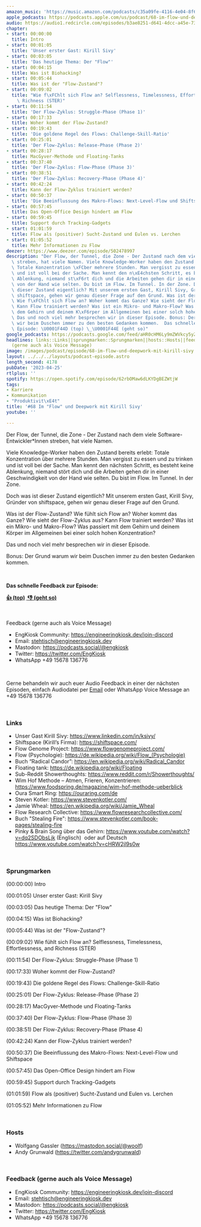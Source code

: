 ```yaml
---
amazon_music: 'https://music.amazon.com/podcasts/c35a09fe-4116-4e04-8f68-77d61b112e46/episodes/b1f7d627-14e1-4d05-bb2a-b5b0bccb01b0'
apple_podcasts: https://podcasts.apple.com/us/podcast/68-im-flow-und-deepwork-mit-kirill-sivy/id1603082924?i=1000610502910&uo=4
audio: https://audio1.redcircle.com/episodes/b3ae8251-d641-4dcc-a45e-73dc88c91c3c/stream.mp3
chapter:
- start: 00:00:00
  title: Intro
- start: 00:01:05
  title: 'Unser erster Gast: Kirill Sivy'
- start: 00:03:05
  title: 'Das heutige Thema: Der "Flow"'
- start: 00:04:15
  title: Was ist Biohacking?
- start: 00:05:44
  title: Was ist der "Flow-Zustand"?
- start: 00:09:02
  title: "Wie f\xFChlt sich Flow an? Selflessness, Timelessness, Effortlessness, and\
    \ Richness (STER)"
- start: 00:11:54
  title: 'Der Flow-Zyklus: Struggle-Phase (Phase 1)'
- start: 00:17:33
  title: Woher kommt der Flow-Zustand?
- start: 00:19:43
  title: 'Die goldene Regel des Flows: Challenge-Skill-Ratio'
- start: 00:25:01
  title: 'Der Flow-Zyklus: Release-Phase (Phase 2)'
- start: 00:28:17
  title: MacGyver-Methode und Floating-Tanks
- start: 00:37:40
  title: 'Der Flow-Zyklus: Flow-Phase (Phase 3)'
- start: 00:38:51
  title: 'Der Flow-Zyklus: Recovery-Phase (Phase 4)'
- start: 00:42:24
  title: Kann der Flow-Zyklus trainiert werden?
- start: 00:50:37
  title: 'Die Beeinflussung des Makro-Flows: Next-Level-Flow und Shiftspace'
- start: 00:57:45
  title: Das Open-Office Design hindert am Flow
- start: 00:59:45
  title: Support durch Tracking-Gadgets
- start: 01:01:59
  title: Flow als (positiver) Sucht-Zustand und Eulen vs. Lerchen
- start: 01:05:52
  title: Mehr Informationen zu Flow
deezer: https://www.deezer.com/episode/502478997
description: "Der Flow, der Tunnel, die Zone - Der Zustand nach dem viele Software-Entwickler*Innen\
  \ streben, hat viele Namen. Viele Knowledge-Worker haben den Zustand bereits erlebt:\
  \ Totale Konzentration \xFCber mehrere Stunden. Man vergisst zu essen und zu trinken\
  \ und ist voll bei der Sache. Man kennt den n\xE4chsten Schritt, es besteht keine\
  \ Ablenkung, niemand st\xF6rt dich und die Arbeiten gehen dir in einer Geschwindigkeit\
  \ von der Hand wie selten. Du bist im Flow. Im Tunnel. In der Zone. Doch was ist\
  \ dieser Zustand eigentlich? Mit unserem ersten Gast, Kirill Sivy, Gr\xFCnder von\
  \ shiftspace, gehen wir genau dieser Frage auf den Grund. Was ist der Flow-Zustand?\
  \ Wie f\xFChlt sich Flow an? Woher kommt das Ganze? Wie sieht der Flow-Zyklus aus?\
  \ Kann Flow trainiert werden? Was ist ein Mikro- und Makro-Flow? Was passiert mit\
  \ dem Gehirn und deinem K\xF6rper im Allgemeinen bei einer solch hohen Konzentration?\
  \ Das und noch viel mehr besprechen wir in dieser Episode. Bonus: Der Grund warum\
  \ wir beim Duschen immer zu den besten Gedanken kommen.  Das schnelle Feedback zur\
  \ Episode: \U0001F44D (top) \_\U0001F44E (geht so)"
google_podcasts: https://podcasts.google.com/feed/aHR0cHM6Ly9mZWVkcy5yZWRjaXJjbGUuY29tLzBlY2ZkZmQ3LWZkYTEtNGMzZC05NTE1LTQ3NjcyN2Y5ZGY1ZQ/episode/ZmJiYTE0Y2MtOTMxNi00MjZiLWI3NGUtMTUwMTcwNTk0NDg3?sa=X&ved=2ahUKEwi3iOm6tsT-AhVhrmoFHbGtA_QQkfYCegQIARAF
headlines: links::Links||sprungmarken::Sprungmarken||hosts::Hosts||feedback-gerne-auch-als-voice-message::Feedback
  (gerne auch als Voice Message)
image: /images/podcast/episode/68-im-flow-und-deepwork-mit-kirill-sivy.jpg
layout: ../../../layouts/podcast-episode.astro
length_second: 4178
pubDate: '2023-04-25'
rtlplus: ''
spotify: https://open.spotify.com/episode/62rbOMaw6dLKYDgBEZWtjW
tags:
- Karriere
- Kommunikation
- "Produktivit\xE4t"
title: '#68 Im "Flow" und Deepwork mit Kirill Sivy'
youtube: ''

---
```

<p><span>Der Flow, der Tunnel, die Zone - Der Zustand nach dem viele Software-Entwickler*Innen streben, hat viele Namen.</span></p><p><span>Viele Knowledge-Worker haben den Zustand bereits erlebt: Totale Konzentration über mehrere Stunden. Man vergisst zu essen und zu trinken und ist voll bei der Sache. Man kennt den nächsten Schritt, es besteht keine Ablenkung, niemand stört dich und die Arbeiten gehen dir in einer Geschwindigkeit von der Hand wie selten. Du bist im Flow. Im Tunnel. In der Zone.</span></p><p><span>Doch was ist dieser Zustand eigentlich? Mit unserem ersten Gast, Kirill Sivy, Gründer von shiftspace, gehen wir genau dieser Frage auf den Grund.</span></p><p><span>Was ist der Flow-Zustand? Wie fühlt sich Flow an? Woher kommt das Ganze? Wie sieht der Flow-Zyklus aus? Kann Flow trainiert werden? Was ist ein Mikro- und Makro-Flow? Was passiert mit dem Gehirn und deinem Körper im Allgemeinen bei einer solch hohen Konzentration?</span></p><p><span>Das und noch viel mehr besprechen wir in dieser Episode.</span></p><p><span>Bonus: Der Grund warum wir beim Duschen immer zu den besten Gedanken kommen.</span></p><p><br></p><p><strong>Das schnelle Feedback zur Episode:</strong></p><p><a href="https://api.openpodcast.dev/feedback/68/upvote" rel="nofollow"><strong>👍 (top)</strong></a><strong> </strong><a href="https://api.openpodcast.dev/feedback/18/downvote" rel="nofollow"><strong> </strong></a><a href="https://api.openpodcast.dev/feedback/68/downvote" rel="nofollow"><strong>👎 (geht so)</strong></a></p><p><br></p><p><span>Feedback (gerne auch als Voice Message)</span></p><ul><li><span>EngKiosk Community: </span><a href="https://engineeringkiosk.dev/join-discord">https://engineeringkiosk.dev/join-discord</a><span> </span></li><li><span>Email: </span><a href="mailto:stehtisch@engineeringkiosk.dev" rel="nofollow">stehtisch@engineeringkiosk.dev</a></li><li><span>Mastodon: </span><a href="https://podcasts.social/@engkiosk" rel="nofollow">https://podcasts.social/@engkiosk</a></li><li><span>Twitter: </span><a href="https://twitter.com/EngKiosk" rel="nofollow">https://twitter.com/EngKiosk</a></li><li><span>WhatsApp </span>+49 15678 136776</li></ul><p><br></p><p><span>Gerne behandeln wir auch euer Audio Feedback in einer der nächsten Episoden, einfach Audiodatei per </span><a href="https://engineeringkiosk.dev/kontakt/">Email</a><span> oder WhatsApp Voice Message an </span>+49 15678 136776</p><p><br></p><h3 id="links">Links</h3><ul><li><span>Unser Gast Kirill Sivy: </span><a href="https://www.linkedin.com/in/ksivy/" rel="nofollow">https://www.linkedin.com/in/ksivy/</a><span> </span></li><li><span>Shiftspace (Kirill’s Firma): </span><a href="https://shiftspace.com/" rel="nofollow">https://shiftspace.com/</a></li><li><span>Flow Genome Project: </span><a href="https://www.flowgenomeproject.com/" rel="nofollow">https://www.flowgenomeproject.com/</a></li><li><span>Flow (Psychologie): </span><a href="https://de.wikipedia.org/wiki/Flow_(Psychologie)" rel="nofollow">https://de.wikipedia.org/wiki/Flow_(Psychologie)</a></li><li><span>Buch “Radical Candor”: </span><a href="https://en.wikipedia.org/wiki/Radical_Candor" rel="nofollow">https://en.wikipedia.org/wiki/Radical_Candor</a><span> </span></li><li><span>Floating tank: </span><a href="https://de.wikipedia.org/wiki/Floating" rel="nofollow">https://de.wikipedia.org/wiki/Floating</a></li><li><span>Sub-Reddit Showerthoughts: </span><a href="https://www.reddit.com/r/Showerthoughts/" rel="nofollow">https://www.reddit.com/r/Showerthoughts/</a></li><li><span>Wim Hof Methode – Atmen, Frieren, Konzentrieren: </span><a href="https://www.foodspring.de/magazine/wim-hof-methode-ueberblick" rel="nofollow">https://www.foodspring.de/magazine/wim-hof-methode-ueberblick</a></li><li><span>Oura Smart Ring: </span><a href="https://ouraring.com/de" rel="nofollow">https://ouraring.com/de</a></li><li><span>Steven Kotler: </span><a href="https://www.stevenkotler.com/" rel="nofollow">https://www.stevenkotler.com/</a></li><li><span>Jamie Wheal: </span><a href="https://en.wikipedia.org/wiki/Jamie_Wheal" rel="nofollow">https://en.wikipedia.org/wiki/Jamie_Wheal</a></li><li><span>Flow Research Collective: </span><a href="https://www.flowresearchcollective.com/" rel="nofollow">https://www.flowresearchcollective.com/</a></li><li><span>Buch &#34;Stealing Fire&#34;: </span><a href="https://www.stevenkotler.com/book-pages/stealing-fire" rel="nofollow">https://www.stevenkotler.com/book-pages/stealing-fire</a><span> </span></li><li><span>Pinky &amp; Brain Song über das Gehirn: </span><a href="https://www.youtube.com/watch?v=dq2SDObsLjk" rel="nofollow">https://www.youtube.com/watch?v=dq2SDObsLjk</a><span> (Englisch)  oder auf Deutsch </span><a href="https://www.youtube.com/watch?v=cHRW2jl9s0w" rel="nofollow">https://www.youtube.com/watch?v=cHRW2jl9s0w</a><span> </span></li></ul><p><br></p><h3 id="sprungmarken">Sprungmarken</h3><p><span>(00:00:00) Intro</span></p><p><span>(00:01:05) Unser erster Gast: Kirill Sivy</span></p><p><span>(00:03:05) Das heutige Thema: Der &#34;Flow&#34;</span></p><p><span>(00:04:15) Was ist Biohacking?</span></p><p><span>(00:05:44) Was ist der &#34;Flow-Zustand&#34;?</span></p><p><span>(00:09:02) Wie fühlt sich Flow an? Selflessness, Timelessness, Effortlessness, and Richness (STER)</span></p><p><span>(00:11:54) Der Flow-Zyklus: Struggle-Phase (Phase 1)</span></p><p><span>(00:17:33) Woher kommt der Flow-Zustand?</span></p><p><span>(00:19:43) Die goldene Regel des Flows: Challenge-Skill-Ratio</span></p><p><span>(00:25:01) Der Flow-Zyklus: Release-Phase (Phase 2)</span></p><p><span>(00:28:17) MacGyver-Methode und Floating-Tanks</span></p><p><span>(00:37:40) Der Flow-Zyklus: Flow-Phase (Phase 3)</span></p><p><span>(00:38:51) Der Flow-Zyklus: Recovery-Phase (Phase 4)</span></p><p><span>(00:42:24) Kann der Flow-Zyklus trainiert werden?</span></p><p><span>(00:50:37) Die Beeinflussung des Makro-Flows: Next-Level-Flow und Shiftspace</span></p><p><span>(00:57:45) Das Open-Office Design hindert am Flow</span></p><p><span>(00:59:45) Support durch Tracking-Gadgets</span></p><p><span>(01:01:59) Flow als (positiver) Sucht-Zustand und Eulen vs. Lerchen</span></p><p><span>(01:05:52) Mehr Informationen zu Flow</span></p><p><br></p><h3 id="hosts">Hosts</h3><ul><li><span>Wolfgang Gassler (</span><a href="https://mastodon.social/@woolf" rel="nofollow">https://mastodon.social/@woolf</a><span>)</span></li><li><span>Andy Grunwald (</span><a href="https://twitter.com/andygrunwald" rel="nofollow">https://twitter.com/andygrunwald</a><span>)</span></li></ul><p><br></p><h3 id="feedback-gerne-auch-als-voice-message">Feedback (gerne auch als Voice Message)</h3><ul><li><span>EngKiosk Community: </span><a href="https://engineeringkiosk.dev/join-discord">https://engineeringkiosk.dev/join-discord</a><span> </span></li><li><span>Email: </span><a href="mailto:stehtisch@engineeringkiosk.dev" rel="nofollow">stehtisch@engineeringkiosk.dev</a></li><li><span>Mastodon: </span><a href="https://podcasts.social/@engkiosk" rel="nofollow">https://podcasts.social/@engkiosk</a></li><li><span>Twitter: </span><a href="https://twitter.com/EngKiosk" rel="nofollow">https://twitter.com/EngKiosk</a></li><li><span>WhatsApp </span>+49 15678 136776</li></ul>
